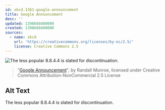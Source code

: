 ```yaml
---
id: xkcd.1361-google-announcement
title: Google Announcement
desc: ''
updated: 1398668400000
created: 1398668400000
sources:
  - name: xkcd
    url: 'https://creativecommons.org/licenses/by-nc/2.5/'
    license: Creative Commons 2.5
---
```

![The less popular 8.8.4.4 is slated for discontinuation.](https://imgs.xkcd.com/comics/google_announcement.png)
> "[Google Announcement](https://xkcd.com/1361/)", by Randall Munroe, licensed under Creative Commons Attribution-NonCommercial 2.5 License

## Alt Text
The less popular 8.8.4.4 is slated for discontinuation.
